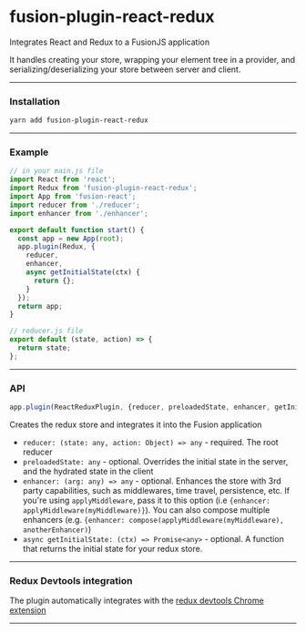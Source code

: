 # fusion-plugin-react-redux

Integrates React and Redux to a FusionJS application

It handles creating your store, wrapping your element tree in a provider, and serializing/deserializing your store between server and client.

---

### Installation

```sh
yarn add fusion-plugin-react-redux
```

---

### Example

```js
// in your main.js file
import React from 'react';
import Redux from 'fusion-plugin-react-redux';
import App from 'fusion-react';
import reducer from './reducer';
import enhancer from './enhancer';

export default function start() {
  const app = new App(root);
  app.plugin(Redux, {
    reducer,
    enhancer,
    async getInitialState(ctx) {
      return {};
    }
  });
  return app;
}

// reducer.js file
export default (state, action) => {
  return state;
};
```

---

### API

```js
app.plugin(ReactReduxPlugin, {reducer, preloadedState, enhancer, getInitialState})
```

Creates the redux store and integrates it into the Fusion application

- `reducer: (state: any, action: Object) => any` - required. The root reducer
- `preloadedState: any` - optional. Overrides the initial state in the server, and the hydrated state in the client
- `enhancer: (arg: any) => any` - optional. Enhances the store with 3rd party capabilities, such as middlewares, time travel, persistence, etc. If you're using `applyMiddleware`, pass it to this option (i.e `{enhancer: applyMiddleware(myMiddleware)}`). You can also compose multiple enhancers (e.g. `{enhancer: compose(applyMiddleware(myMiddleware), anotherEnhancer)`)
- `async getInitialState: (ctx) => Promise<any>` - optional. A function that returns the initial state for your redux store.

---

### Redux Devtools integration

The plugin automatically integrates with the [redux devtools Chrome extension](https://github.com/zalmoxisus/redux-devtools-extension)

---
